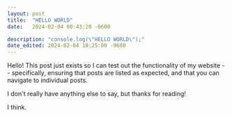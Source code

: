 ```yaml
---
layout: post
title:  "HELLO WORLD"
date:   2024-02-04 00:43:20 -0600

description: "console.log(\"HELLO WORLD\");"
date_edited: 2024-02-04 18:25:00 -0600
---
```


Hello! This post just exists so I can test out the functionality of my website -- specifically, ensuring that posts are listed as expected, and that you can navigate to individual posts.

I don't really have anything else to say, but thanks for reading!

I think.
